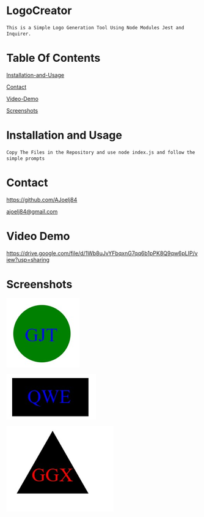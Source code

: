 # LogoCreator
    This is a Simple Logo Generation Tool Using Node Modules Jest and Inquirer.


# Table Of Contents
[Installation-and-Usage](#installation-and-usage)

[Contact](#contact)

[Video-Demo](#video-demo)

[Screenshots](#screenshots)

# Installation and Usage
    Copy The Files in the Repository and use node index.js and follow the simple prompts

# Contact

https://github.com/AJoelj84

ajoelj84@gmail.com

# Video Demo
https://drive.google.com/file/d/1Wb8uJvYFbqxnG7qq6b1pPK8Q9qw6pLIP/view?usp=sharing

# Screenshots
![Alt text](assets/circle%20logo.jpg)

![Alt text](assets/rectangle%20logo.jpg)

![Alt text](assets/triangle%20logo.jpg)